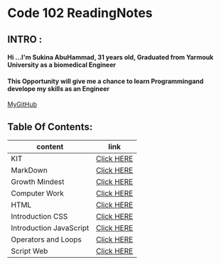 # Code 102 ReadingNotes

## INTRO :

#### Hi ...I'm Sukina AbuHammad, 31 years old, Graduated from Yarmouk University as a biomedical Engineer
#### This Opportunity will give me a chance to learn Programmingand develope my skills as an Engineer

[MyGitHub](https://github.com/Sukina12)

## Table Of Contents:

| content      | link                                                            |
| -----------  | ----------------------------------------------------------------|
| KIT          |[Click HERE](https://sukina12.github.io/GitSummary/ )|
| MarkDown     |[Click HERE](https://sukina12.github.io/Markdown/) |
|Growth Mindest|[Click HERE](https://sukina12.github.io/GrowthMindset)|
| Computer Work|[Click HERE](https://sukina12.github.io/ReadingNotes/ComputerWork)|
| HTML         |[Click HERE](https://sukina12.github.io/ReadingNotes/HTml )|
|Introduction CSS|[Click HERE](https://sukina12.github.io/ReadingNotes/IntroductionCSS )|
| Introduction JavaScript|[Click HERE](https://sukina12.github.io/ReadingNotes/JSIntro )|
|Operators and Loops |[Click HERE](https://sukina12.github.io/ReadingNotes/OperatorsAndLoops )|
| Script Web         |[Click HERE](https://sukina12.github.io/ReadingNotes/ScriptWeb )|

